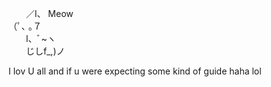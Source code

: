   ／l、     Meow<br>
（ﾟ､ ｡７<br>
  l、ﾞ~ヽ<br>
  じしf_,)ノ <br>

I lov U all and if u were expecting some kind of guide 
haha lol
